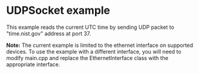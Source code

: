 # UDPSocket example
 
This example reads the current UTC time by sending UDP packet to "time.nist.gov" address at port 37.
 
**Note:** The current example is limited to the ethernet interface on supported 
devices. To use the example with a different interface, you will need to modify 
main.cpp and replace the EthernetInterface class with the appropriate interface.
